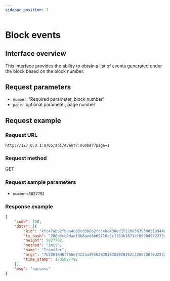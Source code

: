 ```yaml
---
sidebar_position: 7
---
```


# Block events

## Interface overview

This interface provides the ability to obtain a list of events generated under the block based on the block number.

## Request parameters

* `number`: 'Required parameter, block number'
* `page`: 'optional parameter, page number'

## Request example

### Request URL

`http://127.0.0.1:8765/api/event/:number?page=1`

### Request method

GET

### Request sample parameters

* `number=5027792`


### Response example

```json
{
	"code": 200,
	"data": [{
		"kid": "kfc47abb2fbaa4c85cd388b2fcc4bd430ed152208563958d519944d327b26",
		"tx_hash": "286b3ce4daef3b8aed6b69716c3c1f63b3871ef8990d972375a1a216fb5209cc",
		"height": 5027792,
		"method": "init",
		"name": "Transfer",
		"args": "7b22616d6f756e74223a3930303030303030302c2266726f6d223a223030303030222c22746f223a22324e37545972444b4e655a66346556475844564a79524b576150646278347176434a6a227d",
		"time_stamp": 1705027792
	}],
	"msg": "success"
}
```